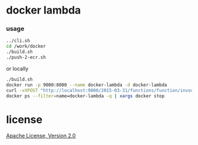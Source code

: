 # docker lambda

### usage

```sh
../cli.sh
cd /work/docker
./build.sh
./push-2-ecr.sh
```

or locally

```sh
./build.sh
docker run -p 9000:8080 --name docker-lambda -d docker-lambda
curl -vXPOST "http://localhost:9000/2015-03-31/functions/function/invocations" -d '{"payload":"hello world!"}'
docker ps --filter=name=docker-lambda -q | xargs docker stop
```

# license
[Apache License, Version 2.0](LICENSE)
